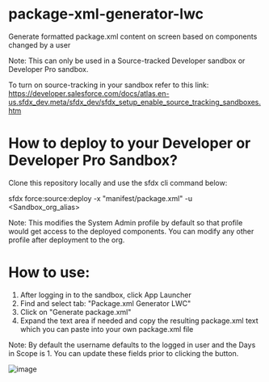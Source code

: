 # package-xml-generator-lwc

Generate formatted package.xml content on screen based on components changed by a user

Note: This can only be used in a Source-tracked Developer sandbox or Developer Pro sandbox.

To turn on source-tracking in your sandbox refer to this link:
https://developer.salesforce.com/docs/atlas.en-us.sfdx_dev.meta/sfdx_dev/sfdx_setup_enable_source_tracking_sandboxes.htm

# How to deploy to your Developer or Developer Pro Sandbox?

Clone this repository locally and use the sfdx cli command below:

sfdx force:source:deploy -x "manifest/package.xml" -u <Sandbox_org_alias>

Note: This modifies the System Admin profile by default so that profile would get access to the deployed components. You can modify any other profile after deployment to the org.

# How to use:
1. After logging in to the sandbox, click App Launcher
2. Find and select tab: "Package.xml Generator LWC"
3. Click on "Generate package.xml"
4. Expand the text area if needed and copy the resulting package.xml text which you can paste into your own package.xml file

Note: By default the username defaults to the logged in user and the Days in Scope is 1. You can update these fields prior to clicking the button.

![image](https://user-images.githubusercontent.com/46139665/139956222-a2928cfa-5fc0-4fcc-ab4d-fc9b7c29355f.png)

